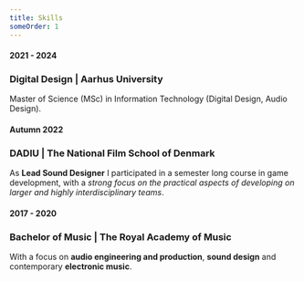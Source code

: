 ```yaml
---
title: Skills
someOrder: 1
---
```


#### 2021 - 2024
### Digital Design | Aarhus University
Master of Science (MSc) in Information Technology (Digital Design, Audio Design).

#### Autumn 2022
### DADIU | The National Film School of Denmark
As **Lead Sound Designer** I participated in a semester long course in game development, with a *strong focus on the practical aspects of developing on larger and highly interdisciplinary teams*.

#### 2017 - 2020
### Bachelor of Music | The Royal Academy of Music
With a focus on **audio engineering and production**, **sound design** and contemporary **electronic music**.